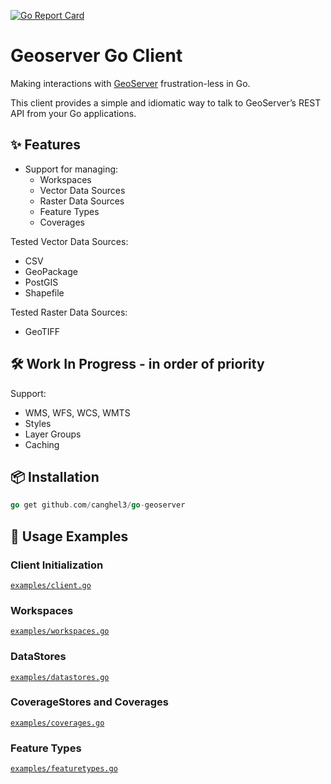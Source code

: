 [![Go Report Card](https://goreportcard.com/badge/github.com/canghel3/go-geoserver)](https://goreportcard.com/report/github.com/canghel3/go-geoserver)

# Geoserver Go Client

Making interactions with [GeoServer](https://geoserver.org/) frustration-less in Go.

This client provides a simple and idiomatic way to talk to GeoServer’s REST API from your Go applications.

## ✨ Features

- Support for managing:
    - Workspaces
    - Vector Data Sources
    - Raster Data Sources
    - Feature Types
    - Coverages

Tested Vector Data Sources:
- CSV
- GeoPackage
- PostGIS
- Shapefile

Tested Raster Data Sources:
- GeoTIFF

## 🛠️ Work In Progress - in order of priority

Support:

- WMS, WFS, WCS, WMTS 
- Styles
- Layer Groups
- Caching

## 📦 Installation

```go
go get github.com/canghel3/go-geoserver
```

## 🧪 Usage Examples

### Client Initialization

[`examples/client.go`](./pkg/client/client_test.go)

### Workspaces

[`examples/workspaces.go`](./pkg/client/workspace_test.go)

### DataStores

[`examples/datastores.go`](./pkg/actions/datastore_test.go)

### CoverageStores and Coverages

[`examples/coverages.go`](./pkg/client/coverage_test.go)

### Feature Types

[`examples/featuretypes.go`](./pkg/client/featuretype_test.go)

